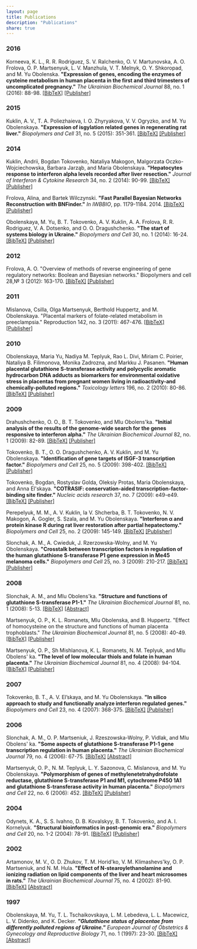 ```yaml
---
layout: page
title: Publications
description: "Publications"
share: true
---
```


### 2016

Korneeva, K. L., R. R. Rodriguez, S. V. Ralchenko, O. V. Martunovska, A. О. Frolova, O. P. Martsenyuk, L. V. Manzhula, V. T. Melnyk, O. Y. Shkoropad, and M. Yu Obolenska. **"Expression of genes, encoding the enzymes of cysteine metabolism in human placenta in the first and third trimesters of uncomplicated pregnancy."** *The Ukrainian Biochemical Journal* 88, no. 1 (2016): 88-98. <a href="{{ site.url }}{{ page.url }}korneeva2016.bib">[BibTeX]</a> <a href="http://ukrbiochemjournal.org/2016/03/expression-of-genes-encoding-the-enzymes-of-cysteine-metabolism-in-human-placenta-in-the-first-and-third-trimesters-of-uncomplicated-pregnancy.html">[Publisher]</a>

### 2015

Kuklin, A. V., T. A. Poliezhaieva, I. O. Zhyryakova, V. V. Ogryzko, and M. Yu Obolenskaya. **"Expression of isgylation related genes in regenerating rat liver."** *Biopolymers and Cell* 31, no. 5 (2015): 351-361. <a href="{{ site.url }}{{ page.url }}kuklin2015.bib">[BibTeX]</a> <a href="http://www.biopolymers.org.ua/content/31/5/351/">[Publisher]</a>

### 2014

Kuklin, Andrii, Bogdan Tokovenko, Nataliya Makogon, Malgorzata Oczko-Wojciechowska, Barbara Jarząb, and Maria Obolenskaya. **"Hepatocytes response to interferon alpha levels recorded after liver resection."** *Journal of Interferon & Cytokine Research* 34, no. 2 (2014): 90-99. <a href="{{ site.url }}{{ page.url }}kuklin2014.bib">[BibTeX]</a> <a href="http://online.liebertpub.com/doi/full/10.1089/jir.2012.0125">[Publisher]</a>

Frolova, Alina, and Bartek Wilczynski. **"Fast Parallel Bayesian Networks Reconstruction with BNFinder."** *In IWBBIO*, pp. 1179-1184. 2014. <a href="{{ site.url }}{{ page.url }}frolova2014.bib">[BibTeX]</a> <a href="http://iwbbio.ugr.es/2014/papers/IWBBIO_2014_paper_123.pdf">[Publisher]</a>

Obolenskaya, M. Yu, B. T. Tokovenko, A. V. Kuklin, A. A. Frolova, R. R. Rodriguez, V. A. Dotsenko, and O. O. Dragushchenko. **"The start of systems biology in Ukraine."** *Biopolymers and Cell* 30, no. 1 (2014): 16-24. <a href="{{ site.url }}{{ page.url }}obolenskaya2014.bib">[BibTeX]</a> <a href="http://www.biopolymers.org.ua/content/30/1/016/">[Publisher]</a>

### 2012

Frolova, A. O. "Overview of methods of reverse engineering of gene regulatory networks: Boolean and Bayesian networks." Biopolymers and cell 28,№ 3 (2012): 163-170. <a href="{{ site.url }}{{ page.url }}frolova2012.bib">[BibTeX]</a> <a href="http://www.biopolymers.org.ua/content/28/3/163/">[Publisher]</a>

### 2011

Mislanova, Csilla, Olga Martsenyuk, Berthold Huppertz, and M. Obolenskaya. "Placental markers of folate-related metabolism in preeclampsia." Reproduction 142, no. 3 (2011): 467-476. <a href="{{ site.url }}{{ page.url }}mislanova2011.bib">[BibTeX]</a> <a href="http://www.reproduction-online.org/content/142/3/467.full">[Publisher]</a>

### 2010

Obolenskaya, Maria Yu, Nadiya M. Teplyuk, Rao L. Divi, Miriam C. Poirier, Nataliya B. Filimonova, Monika Zadrozna, and Markku J. Pasanen. **"Human placental glutathione S-transferase activity and polycyclic aromatic hydrocarbon DNA adducts as biomarkers for environmental oxidative stress in placentas from pregnant women living in radioactivity-and chemically-polluted regions."** *Toxicology letters* 196, no. 2 (2010): 80-86. <a href="{{ site.url }}{{ page.url }}obolenskaya2010.bib">[BibTeX]</a> <a href="http://www.sciencedirect.com/science/article/pii/S0378427410012440">[Publisher]</a>

### 2009

Drahushchenko, O. O., B. T. Tokovenko, and MIu Obolens'ka. **"Initial analysis of the results of the genome-wide search for the genes responsive to interferon alpha."** *The Ukrainian Biochemical Journal* 82, no. 1 (2009): 82-89. <a href="{{ site.url }}{{ page.url }}drahushchenko2009.bib">[BibTeX]</a> <a href="http://ubj.biochemistry.org.ua/index.php/en/journal-archive/2010-97064/1-january-february-2010/1800-initial-analysis-of-the-results-of-the-genome-wide-search-for-the-genes-of-response-to-interferon-alpha-oo-dragushchenko-bt-tokovenko-myu-obolenskaya">[Publisher]</a>

Tokovenko, B. T., O. O. Dragushchenko, A. V. Kuklin, and M. Yu Obolenskaya. **"Identification of gene targets of ISGF-3 transcription factor."** *Biopolymers and Cell* 25, no. 5 (2009): 398-402. <a href="{{ site.url }}{{ page.url }}tokovenko2009identification.bib">[BibTeX]</a> <a href="http://www.biopolymers.org.ua/content/25/5/398/">[Publisher]</a>

Tokovenko, Bogdan, Rostyslav Golda, Oleksiy Protas, Maria Obolenskaya, and Anna El'skaya. **"COTRASIF: conservation-aided transcription-factor-binding site finder."** *Nucleic acids research* 37, no. 7 (2009): e49-e49. <a href="{{ site.url }}{{ page.url }}tokovenko2009.bib">[BibTeX]</a> <a href="http://nar.oxfordjournals.org/content/37/7/e49.short">[Publisher]</a>

Perepelyuk, M. M., A. V. Kuklin, Ia V. Shcherba, B. T. Tokovenko, N. V. Makogon, A. Gogler, S. Szala, and M. Yu Obolenskaya. **"Interferon α and protein kinase R during rat liver restoration after partial hepatectomy."** *Biopolymers and Cell* 25, no. 2 (2009): 145-149. <a href="{{ site.url }}{{ page.url }}perepelyuk2009.bib">[BibTeX]</a> <a href="http://www.biopolymers.org.ua/content/en/25/2/145/">[Publisher]</a>

Slonchak, A. М., A. Cwieduk, J. Rzerzowska-Wolny, and M. Yu Obolenskaya. **"Crosstalk between transcription factors in regulation of the human glutathione S-transferase P1 gene expression in Me45 melanoma cells."** *Biopolymers and Cell* 25, no. 3 (2009): 210-217. <a href="{{ site.url }}{{ page.url }}slonchak2009.bib">[BibTeX]</a> <a href="http://www.biopolymers.org.ua/content/25/3/210/">[Publisher]</a>


### 2008

Slonchak, A. M., and MIu Obolens'ka. **"Structure and functions of glutathione S-transferase P1-1."** *The Ukrainian Biochemical Journal* 81, no. 1 (2008): 5-13. <a href="{{ site.url }}{{ page.url }}slonchak2008.bib">[BibTeX]</a> <a href="http://europepmc.org/abstract/med/19877411">[Abstract]</a>

Martsenyuk, O. P., K. L. Romanets, MIu Obolenska, and B. Huppertz. "Effect of homocysteine on the structure and functions of human placenta trophoblasts." *The Ukrainian Biochemical Journal* 81, no. 5 (2008): 40-49. <a href="{{ site.url }}{{ page.url }}martsenyuk2008effect.bib">[BibTeX]</a> <a href="http://ubj.biochemistry.org.ua/index.php/en/journal-archive/2009-16384/n-5-september-october/1648-effect-of-homocysteine-on-the-structure-and-functions-ofhuman-placenta-trophoblast-op-martsenyuk-kl-romanets-myuobolenska-b-huppertz">[Publisher]</a>

Martsenyuk, O. P., Sh Mishlanova, K. L. Romanets, N. M. Teplyuk, and MIu Obolens' ka. **"The level of low molecular thiols and folate in human placenta."** *The Ukrainian Biochemical Journal* 81, no. 4 (2008): 94-104. <a href="{{ site.url }}{{ page.url }}martsenyuk2008.bib">[BibTeX]</a> <a href="http://ubj.biochemistry.org.ua/index.php/en/journal-archive/2009-16384/n-4-july-august-3970/1624-the-level-of-low-molecular-thiols-and-folate-in-human-op-martsenyuk-c-mislanova-kl-romanets-nm-teplyuk-myobolenskaya">[Publisher]</a>

### 2007

Tokovenko, B. T., A. V. El’skaya, and M. Yu Obolenskaya. **"In silico approach to study and functionally analyze interferon regulated genes."** *Biopolymers and Cell* 23, no. 4 (2007): 368-375. <a href="{{ site.url }}{{ page.url }}tokovenko2007.bib">[BibTeX]</a> <a href="http://www.biopolymers.org.ua/content/23/4/368/">[Publisher]</a>

### 2006

Slonchak, A. M., O. P. Martseniuk, J. Rzeszowska-Wolny, P. Vidlak, and MIu Obolens' ka. **"Some aspects of glutathione S-transferase P1-1 gene transcription regulation in human placenta."** *The Ukrainian Biochemical Journal* 79, no. 4 (2006): 67-75. <a href="{{ site.url }}{{ page.url }}slonchak2006.bib">[BibTeX]</a> <a href="http://europepmc.org/abstract/med/18219993">[Abstract]</a>

Martsenyuk, O. P., N. M. Teplyuk, L. Y. Sazonova, C. Mislanova, and M. Yu Obolenskaya. **"Polymorphism of genes of methylenetetrahydrofolate reductase, glutathione S-transferase P1 and M1, cytochrome P450 1A1 and glutathione S-transferase activity in human placenta."** *Biopolymers and Cell* 22, no. 6 (2006): 452. <a href="{{ site.url }}{{ page.url }}martsenyuk2006.bib">[BibTeX]</a> <a href="http://www.biopolymers.org.ua/content/22/6/452/">[Publisher]</a>

### 2004

Odynets, K. A., S. S. Ivahno, D. B. Kovalskyy, B. T. Tokovenko, and A. I. Kornelyuk. **"Structural bioinformatics in post-genomic era."** *Biopolymers and Cell* 20, no. 1-2 (2004): 78-91. <a href="{{ site.url }}{{ page.url }}odynets2004.bib">[BibTeX]</a> <a href="http://www.biopolymers.org.ua/content/20/1/078/">[Publisher]</a>

### 2002

Artamonov, M. V., O. D. Zhukov, T. M. Horid'ko, V. M. Klimashevs'ky, O. P. Martseniuk, and N. M. Hula. **"Effect of N-stearoylethanolamine and ionizing radiation on lipid components of the liver and heart microsomes in rats."** *The Ukrainian Biochemical Journal* 75, no. 4 (2002): 81-90. <a href="{{ site.url }}{{ page.url }}artamonov2002.bib">[BibTeX]</a> <a href="http://europepmc.org/abstract/med/14681979">[Abstract]</a>

### 1997

Obolenskaya, M. Yu, T. L. Tschaikovskaya, L. M. Lebedeva, L. L. Macewicz, L. V. Didenko, and K. Decker. ***"Glutathione status of placentae from differently polluted regions of Ukraine."*** *European Journal of Obstetrics & Gynecology and Reproductive Biology* 71, no. 1 (1997): 23-30. <a href="{{ site.url }}{{ page.url }}obolenskaya1997.bib">[BibTeX]</a> <a href="http://www.sciencedirect.com/science/article/pii/S0301211596026115">[Abstract]</a>